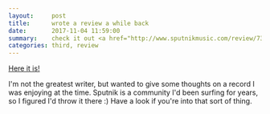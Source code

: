 ```yaml
---
layout:     post
title:      wrote a review a while back
date:       2017-11-04 11:59:00
summary:    check it out <a href="http://www.sputnikmusic.com/review/73831/Auras-Crestfallen/">Here!</a>
categories: third, review
---
```


<a href="http://www.sputnikmusic.com/review/73831/Auras-Crestfallen/">Here it is!</a>

I'm not the greatest writer, but wanted to give some thoughts on a record I was enjoying at the time. Sputnik is a community I'd been surfing for years, so I figured I'd throw it there :) Have a look if you're into that sort of thing.
